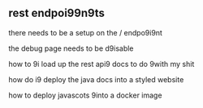 ## rest endpoi99n9ts


there needs to be a setup on the / endpo9i9nt

the debug page needs to be d9isable

how to 9i load up the rest api9 docs to do 9with my shit

how do i9 deploy the java docs into a styled website

how to deploy javascots 9into a docker image
